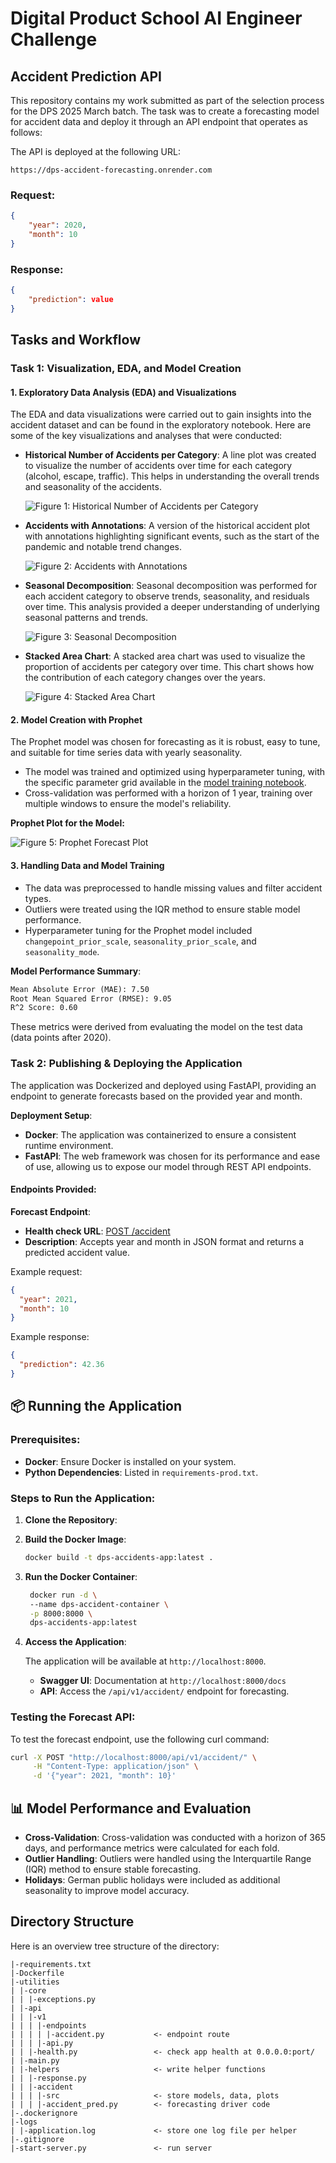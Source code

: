 # Digital Product School AI Engineer Challenge 
## Accident Prediction API

This repository contains my work submitted as part of the selection process for the DPS 2025 March batch. The task was to create a forecasting model for accident data and deploy it through an API endpoint that operates as follows:


The API is deployed at the following URL:
```
https://dps-accident-forecasting.onrender.com
```
### **Request:**
```json
{
    "year": 2020,
    "month": 10
}
```

### **Response:**
```json
{
    "prediction": value
}
```


## **Tasks and Workflow**

### **Task 1: Visualization, EDA, and Model Creation**

#### **1. Exploratory Data Analysis (EDA) and Visualizations**

The EDA and data visualizations were carried out to gain insights into the accident dataset and can be found in the exploratory notebook. Here are some of the key visualizations and analyses that were conducted:

- **Historical Number of Accidents per Category**: A line plot was created to visualize the number of accidents over time for each category (alcohol, escape, traffic). This helps in understanding the overall trends and seasonality of the accidents.

  ![Figure 1: Historical Number of Accidents per Category](utilities/helpers/accident/src/plots/historical_accidents_per_category.png)

- **Accidents with Annotations**: A version of the historical accident plot with annotations highlighting significant events, such as the start of the pandemic and notable trend changes.

  ![Figure 2: Accidents with Annotations](utilities/helpers/accident/src/plots/historical_accidents_with_annotations.png)

- **Seasonal Decomposition**: Seasonal decomposition was performed for each accident category to observe trends, seasonality, and residuals over time. This analysis provided a deeper understanding of underlying seasonal patterns and trends.

  ![Figure 3: Seasonal Decomposition](utilities/helpers/accident/src/plots/seasonal_decomposition_alcohol.png)

- **Stacked Area Chart**: A stacked area chart was used to visualize the proportion of accidents per category over time. This chart shows how the contribution of each category changes over the years.

  ![Figure 4: Stacked Area Chart](utilities/helpers/accident/src/plots/stacked_area_accidents_per_category.png)

#### **2. Model Creation with Prophet**

The Prophet model was chosen for forecasting as it is robust, easy to tune, and suitable for time series data with yearly seasonality.

- The model was trained and optimized using hyperparameter tuning, with the specific parameter grid available in the [model training notebook](utilities/helpers/accident/src/final_model.ipynb).
- Cross-validation was performed with a horizon of 1 year, training over multiple windows to ensure the model's reliability.

**Prophet Plot for the Model:**

![Figure 5: Prophet Forecast Plot](utilities/helpers/accident/src/plots/prophet_model_comparison.png)

#### **3. Handling Data and Model Training**

- The data was preprocessed to handle missing values and filter accident types.
- Outliers were treated using the IQR method to ensure stable model performance.
- Hyperparameter tuning for the Prophet model included `changepoint_prior_scale`, `seasonality_prior_scale`, and `seasonality_mode`.

**Model Performance Summary**:

```txt
Mean Absolute Error (MAE): 7.50
Root Mean Squared Error (RMSE): 9.05
R^2 Score: 0.60
```

These metrics were derived from evaluating the model on the test data (data points after 2020).

### **Task 2: Publishing & Deploying the Application**

The application was Dockerized and deployed using FastAPI, providing an endpoint to generate forecasts based on the provided year and month.

**Deployment Setup**:

- **Docker**: The application was containerized to ensure a consistent runtime environment.
- **FastAPI**: The web framework was chosen for its performance and ease of use, allowing us to expose our model through REST API endpoints.

#### **Endpoints Provided**:

**Forecast Endpoint**:
   - **Health check URL**: [POST /accident](https://dps-accident-forecasting.onrender.com)
   - **Description**: Accepts year and month in JSON format and returns a predicted accident value.
   
   Example request:

   ```json
   {
     "year": 2021,
     "month": 10
   }
   ```

   Example response:

   ```json
   {
     "prediction": 42.36
   }
   ```

## 📦 **Running the Application**

### **Prerequisites**:

- **Docker**: Ensure Docker is installed on your system.
- **Python Dependencies**: Listed in `requirements-prod.txt`.

### **Steps to Run the Application**:

1. **Clone the Repository**:
2. **Build the Docker Image**:

   ```bash
   docker build -t dps-accidents-app:latest .
   ```

3. **Run the Docker Container**:

   ```bash
    docker run -d \                           
    --name dps-accident-container \
    -p 8000:8000 \
    dps-accidents-app:latest   
    ```

4. **Access the Application**:

   The application will be available at `http://localhost:8000`.

   - **Swagger UI**: Documentation at `http://localhost:8000/docs`
   - **API**: Access the `/api/v1/accident/` endpoint for forecasting.

### **Testing the Forecast API**:

To test the forecast endpoint, use the following curl command:

```bash
curl -X POST "http://localhost:8000/api/v1/accident/" \
     -H "Content-Type: application/json" \
     -d '{"year": 2021, "month": 10}'
```

## 📊 **Model Performance and Evaluation**

- **Cross-Validation**: Cross-validation was conducted with a horizon of 365 days, and performance metrics were calculated for each fold.
- **Outlier Handling**: Outliers were handled using the Interquartile Range (IQR) method to ensure stable forecasting.
- **Holidays**: German public holidays were included as additional seasonality to improve model accuracy.

## Directory Structure
Here is an overview tree structure of the directory:

```
|-requirements.txt
|-Dockerfile
|-utilities
| |-core
| | |-exceptions.py
| |-api
| | |-v1
| | | |-endpoints
| | | | |-accident.py           <- endpoint route
| | | |-api.py
| | |-health.py                 <- check app health at 0.0.0.0:port/
| |-main.py
| |-helpers                     <- write helper functions
| | |-response.py
| | |-accident                   
| | | |-src                     <- store models, data, plots
| | | |-accident_pred.py        <- forecasting driver code
|-.dockerignore
|-logs
| |-application.log             <- store one log file per helper
|-.gitignore
|-start-server.py               <- run server
```